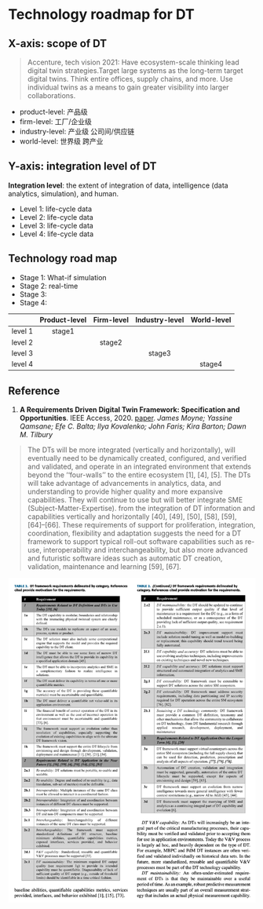 # Technology roadmap for DT

##  X-axis: scope of DT

> Accenture, tech vision 2021: Have ecosystem-scale thinking lead digital twin strategies.Target large systems as the long-term target digital twins. Think entire offices, supply chains, and more. Use individual twins as a means to gain greater visibility into larger collaborations.

- product-level: 产品级
- firm-level: 工厂/企业级
- industry-level: 产业级 公司间/供应链
- world-level: 世界级 跨产业

## Y-axis: integration level of DT

**Integration level**: the extent of integration of data, intelligence (data analytics, simulation), and human.

- Level 1: life-cycle data
- Level 2: life-cycle data
- Level 3: life-cycle data
- Level 4: life-cycle data

## Technology road map

- Stage 1: What-if simulation
- Stage 2: real-time
- Stage 3: 
- Stage 4: 

|  | Product-level | Firm-level | Industry-level  | World-level |
| :----:  | :----: | :----: | :----: | :----: |
| level 1 | stage1 |        |        |        |
| level 2 |        | stage2 |        |        |
| level 3 |        |        | stage3 |        |
| level 4 |        |        |        | stage4 |


## Reference
1. **A Requirements Driven Digital Twin Framework: Specification and Opportunities**. IEEE Access, 2020. [paper](https://ieeexplore.ieee.org/document/9109299). *James Moyne; Yassine Qamsane; Efe C. Balta; Ilya Kovalenko; John Faris; Kira Barton; Dawn M. Tilbury*

> The DTs will be more integrated (vertically and horizontally), will eventually need to be dynamically created, configured, and verified and validated, and operate in an integrated environment that extends beyond the ‘‘four-walls’’ to the entire ecosystem [1], [4], [5]. The DTs will take advantage of advancements in analytics, data, and understanding to provide higher quality and more expansive capabilities. They will continue to use but will better integrate SME (Subject-Matter-Expertise). from the integration of DT information and capabilities vertically and horizontally [40], [49], [50], [58], [59], [64]–[66]. These requirements of support for proliferation, integration, coordination, flexibility and adaptation suggests the need for a DT framework to support typical roll-out software capabilities such as re-use, interoperability and interchangeability, but also more advanced and futuristic software ideas such as automatic DT creation, validation, maintenance and learning [59], [67].

![](./image/2020-ieee-visions.png)

